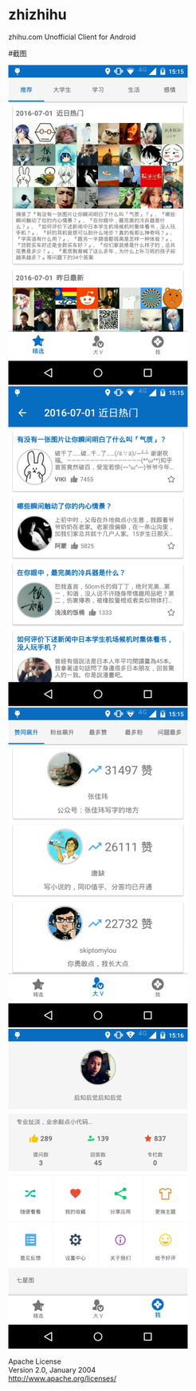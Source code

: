 # zhizhihu
zhihu.com Unofficial Client for Android

#截图   

![](screenshot/1.png)   
![](screenshot/2.png)   
![](screenshot/3.png)   
![](screenshot/4.png)   
   
      
	     
		    
			
			

Apache License   
Version 2.0, January 2004   
http://www.apache.org/licenses/    



